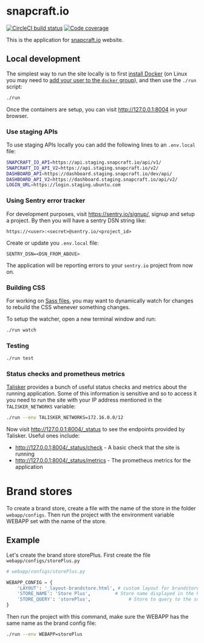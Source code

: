 # snapcraft.io

[![CircleCI build status](https://circleci.com/gh/canonical-web-and-design/snapcraft.io.svg?style=shield)](https://circleci.com/gh/canonical-web-and-design/snapcraft.io) [![Code coverage](https://codecov.io/gh/canonical-web-and-design/snapcraft.io/branch/master/graph/badge.svg)](https://codecov.io/gh/canonical-web-and-design/snapcraft.io)

This is the application for [snapcraft.io](https://snapcraft.io) website.

## Local development

The simplest way to run the site locally is to first [install Docker](https://docs.docker.com/engine/installation/) (on Linux you may need to [add your user to the `docker` group](https://docs.docker.com/engine/installation/linux/linux-postinstall/)), and then use the `./run` script:

``` bash
./run
```

Once the containers are setup, you can visit <http://127.0.0.1:8004> in your browser.

### Use staging APIs

To use staging APIs locally you can add the following lines to an `.env.local` file:

```bash
SNAPCRAFT_IO_API=https://api.staging.snapcraft.io/api/v1/
SNAPCRAFT_IO_API_V2=https://api.staging.snapcraft.io/v2/
DASHBOARD_API=https://dashboard.staging.snapcraft.io/dev/api/
DASHBOARD_API_V2=https://dashboard.staging.snapcraft.io/api/v2/
LOGIN_URL=https://login.staging.ubuntu.com
```

### Using Sentry error tracker

For development purposes, visit https://sentry.io/signup/, signup and setup a project. By then you will have a sentry DSN string like:

```
https://<user>:<secret>@sentry.io/<project_id>
```

Create or update you `.env.local` file:

```
SENTRY_DSN=<DSN_FROM_ABOVE>
```

The application will be reporting errors to your `sentry.io` project from now on.


### Building CSS

For working on [Sass files](static/css), you may want to dynamically watch for changes to rebuild the CSS whenever something changes.

To setup the watcher, open a new terminal window and run:

``` bash
./run watch
```

### Testing

``` bash
./run test
```

### Status checks and prometheus metrics

[Talisker](https://talisker.readthedocs.io/en/latest/) provides a bunch of useful status checks and metrics about the running application. Some of this information is sensitive and so to access it you need to run the site with your IP address mentioned in the `TALISKER_NETWORKS` variable:

``` bash
./run --env TALISKER_NETWORKS=172.16.0.0/12
```

Now visit http://127.0.0.1:8004/_status to see the endpoints provided by Talisker. Useful ones include:

- http://127.0.0.1:8004/_status/check - A basic check that the site is running
- http://127.0.0.1:8004/_status/metrics - The prometheus metrics for the application

# Brand stores

To create a brand store, create a file with the name of the store in the folder `webapp/configs`. Then run the project with the environment variable WEBAPP set with the name of the store.

## Example

Let's create the brand store storePlus. First create the file `webapp/configs/storePlus.py`

```python
# webapp/configs/storePlus.py

WEBAPP_CONFIG = {
    'LAYOUT': '_layout-brandstore.html', # custom layout for brandstores
    'STORE_NAME': 'Store Plus',         # Store name displayed in the header
    'STORE_QUERY': 'storePlus',              # Store to query to the snap store
}
```

Then run the project with this command, make sure the WEBAPP has the same name as the brand config file:

```bash
./run --env WEBAPP=storePlus
```
